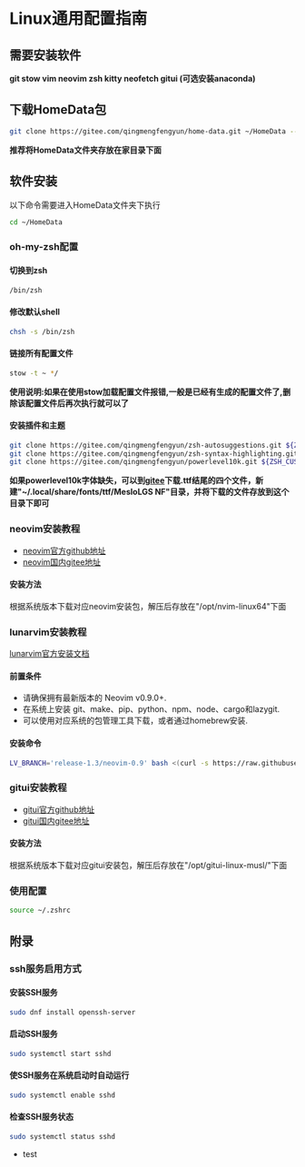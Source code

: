# Linux通用配置指南

## 需要安装软件
**git stow vim neovim zsh kitty neofetch gitui (可选安装anaconda)**

## 下载HomeData包
```sh
git clone https://gitee.com/qingmengfengyun/home-data.git ~/HomeData --recurse-submodules
```
**推荐将HomeData文件夹存放在家目录下面**

## 软件安装 
以下命令需要进入HomeData文件夹下执行
```sh
cd ~/HomeData
```

### oh-my-zsh配置

#### 切换到zsh
```sh
/bin/zsh
```

#### 修改默认shell
```sh
chsh -s /bin/zsh
```

#### 链接所有配置文件 
```sh
stow -t ~ */
```
**使用说明:如果在使用stow加载配置文件报错,一般是已经有生成的配置文件了,删除该配置文件后再次执行就可以了**

#### 安装插件和主题
```sh
git clone https://gitee.com/qingmengfengyun/zsh-autosuggestions.git ${ZSH_CUSTOM:-~/.oh-my-zsh/custom}/plugins/zsh-autosuggestions
git clone https://gitee.com/qingmengfengyun/zsh-syntax-highlighting.git ${ZSH_CUSTOM:-~/.oh-my-zsh/custom}/plugins/zsh-syntax-highlighting
git clone https://gitee.com/qingmengfengyun/powerlevel10k.git ${ZSH_CUSTOM:-~/.oh-my-zsh/custom}/themes/powerlevel10k
```

**如果powerlevel10k字体缺失，可以到[gitee](https://gitee.com/qingmengfengyun/powerlevel10k-media)下载.ttf结尾的四个文件，新建"~/.local/share/fonts/ttf/MesloLGS NF"目录，并将下载的文件存放到这个目录下即可**

### neovim安装教程
- [neovim官方github地址](https://github.com/neovim/neovim)
- [neovim国内gitee地址](https://gitee.com/qingmengfengyun/neovim)

#### 安装方法
根据系统版本下载对应neovim安装包，解压后存放在"/opt/nvim-linux64"下面

### lunarvim安装教程
[lunarvim官方安装文档](https://www.lunarvim.org/zh-Hans/docs/installation)

#### 前置条件
- 请确保拥有最新版本的 Neovim v0.9.0+.
- 在系统上安装 git、make、pip、python、npm、node、cargo和lazygit.
- 可以使用对应系统的包管理工具下载，或者通过homebrew安装.

#### 安装命令
```sh
LV_BRANCH='release-1.3/neovim-0.9' bash <(curl -s https://raw.githubusercontent.com/LunarVim/LunarVim/release-1.3/neovim-0.9/utils/installer/install.sh)
```

### gitui安装教程
- [gitui官方github地址](https://github.com/extrawurst/gitui)
- [gitui国内gitee地址](https://gitee.com/qingmengfengyun/gitui)

#### 安装方法
根据系统版本下载对应gitui安装包，解压后存放在"/opt/gitui-linux-musl/"下面


### 使用配置
```sh
source ~/.zshrc
```

## 附录

### ssh服务启用方式
#### 安装SSH服务
```sh
sudo dnf install openssh-server
```
#### 启动SSH服务
```sh
sudo systemctl start sshd
```
#### 使SSH服务在系统启动时自动运行
```sh
sudo systemctl enable sshd
```
#### 检查SSH服务状态
```sh
sudo systemctl status sshd
```

- test
